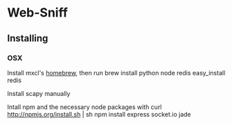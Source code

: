 Web-Sniff
=========

Installing
----------

### OSX ###

Install mxcl's [homebrew](http://mxcl.github.com/homebrew/), then run
    brew install python node redis
    easy_install redis

Install scapy manually

Intall npm and the necessary node packages with
    curl http://npmjs.org/install.sh | sh
    npm install express socket.io jade
